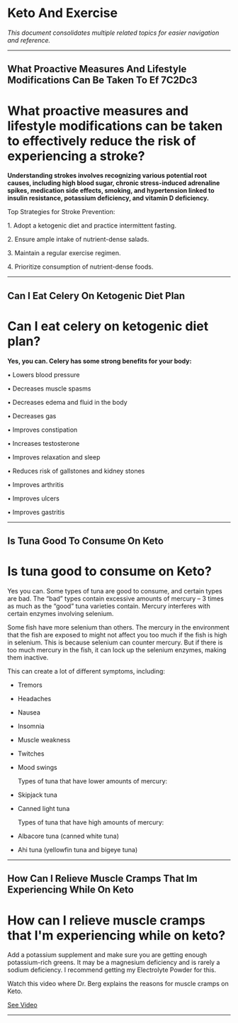 # Keto And Exercise

*This document consolidates multiple related topics for easier navigation and reference.*

---

## What Proactive Measures And Lifestyle Modifications Can Be Taken To Ef 7C2Dc3

# What proactive measures and lifestyle modifications can be taken to effectively reduce the risk of experiencing a stroke?

**Understanding strokes involves recognizing various potential root causes, including high blood sugar, chronic stress-induced adrenaline spikes, medication side effects, smoking, and hypertension linked to insulin resistance, potassium deficiency, and vitamin D deficiency.**

Top Strategies for Stroke Prevention:

1\. Adopt a ketogenic diet and practice intermittent fasting.

2\. Ensure ample intake of nutrient-dense salads.

3\. Maintain a regular exercise regimen.

4\. Prioritize consumption of nutrient-dense foods.

---

## Can I Eat Celery On Ketogenic Diet Plan

# Can I eat celery on ketogenic diet plan?

**Yes, you can. Celery has some strong benefits for your body:**

• Lowers blood pressure

• Decreases muscle spasms

• Decreases edema and fluid in the body

• Decreases gas

• Improves constipation

• Increases testosterone

• Improves relaxation and sleep

• Reduces risk of gallstones and kidney stones

• Improves arthritis

• Improves ulcers

• Improves gastritis

---

## Is Tuna Good To Consume On Keto

# Is tuna good to consume on Keto?

Yes you can. Some types of tuna are good to consume, and certain types are bad. The “bad” types contain excessive amounts of mercury – 3 times as much as the “good” tuna varieties contain. Mercury interferes with certain enzymes involving selenium.

Some fish have more selenium than others. The mercury in the environment that the fish are exposed to might not affect you too much if the fish is high in selenium. This is because selenium can counter mercury. But if there is too much mercury in the fish, it can lock up the selenium enzymes, making them inactive.

This can create a lot of different symptoms, including:

- Tremors

- Headaches

- Nausea

- Insomnia

- Muscle weakness

- Twitches

- Mood swings

    Types of tuna that have lower amounts of mercury:

- Skipjack tuna

- Canned light tuna

    Types of tuna that have high amounts of mercury:

- Albacore tuna (canned white tuna)

- Ahi tuna (yellowfin tuna and bigeye tuna)

---

## How Can I Relieve Muscle Cramps That Im Experiencing While On Keto

# How can I relieve muscle cramps that I'm experiencing while on keto?

Add a potassium supplement and make sure you are getting enough potassium-rich greens. It may be a magnesium deficiency and is rarely a sodium deficiency. I recommend getting my Electrolyte Powder for this.

Watch this video where Dr. Berg explains the reasons for muscle cramps on Keto.

 [See Video](https://www.youtube.com/embed/qOyhxTVr5w4)

---
